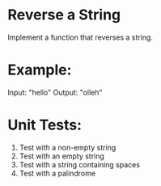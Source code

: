 # Reverse a String
Implement a function that reverses a string.

# Example:
Input: "hello"
Output: "olleh"

# Unit Tests:
1. Test with a non-empty string
2. Test with an empty string
3. Test with a string containing spaces
4. Test with a palindrome
